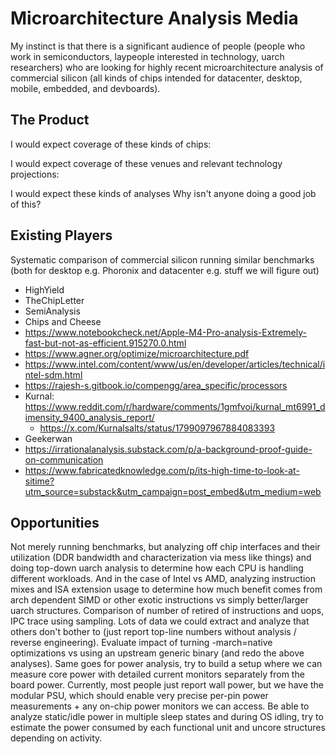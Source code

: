 # Microarchitecture Analysis Media

My instinct is that there is a significant audience of people (people who work in semiconductors, laypeople interested in technology, uarch researchers) who are looking for highly recent microarchitecture analysis of commercial silicon (all kinds of chips intended for datacenter, desktop, mobile, embedded, and devboards).

## The Product

I would expect coverage of these kinds of chips:

I would expect coverage of these venues and relevant technology projections:

I would expect these kinds of analyses
Why isn't anyone doing a good job of this?

## Existing Players

Systematic comparison of commercial silicon running similar benchmarks (both for desktop e.g. Phoronix and datacenter e.g. stuff we will figure out)

- HighYield
- TheChipLetter
- SemiAnalysis
- Chips and Cheese
- https://www.notebookcheck.net/Apple-M4-Pro-analysis-Extremely-fast-but-not-as-efficient.915270.0.html
- https://www.agner.org/optimize/microarchitecture.pdf
- https://www.intel.com/content/www/us/en/developer/articles/technical/intel-sdm.html
- https://rajesh-s.gitbook.io/compengg/area_specific/processors
- Kurnal: https://www.reddit.com/r/hardware/comments/1gmfvoi/kurnal_mt6991_dimensity_9400_analysis_report/
  - https://x.com/Kurnalsalts/status/1799097967884083393
- Geekerwan
- https://irrationalanalysis.substack.com/p/a-background-proof-guide-on-communication
- https://www.fabricatedknowledge.com/p/its-high-time-to-look-at-sitime?utm_source=substack&utm_campaign=post_embed&utm_medium=web


## Opportunities

Not merely running benchmarks, but analyzing off chip interfaces and their utilization (DDR bandwidth and characterization via mess like things) and doing top-down uarch analysis to determine how each CPU is handling different workloads. And in the case of Intel vs AMD, analyzing instruction mixes and ISA extension usage to determine how much benefit comes from arch dependent SIMD or other exotic instructions vs simply better/larger uarch structures. Comparison of number of retired of instructions and uops, IPC trace using sampling. Lots of data we could extract and analyze that others don't bother to (just report top-line numbers without analysis / reverse engineering). Evaluate impact of turning -march=native optimizations vs using an upstream generic binary (and redo the above analyses).
Same goes for power analysis, try to build a setup where we can measure core power with detailed current monitors separately from the board power. Currently, most people just report wall power, but we have the modular PSU, which should enable very precise per-pin power measurements + any on-chip power monitors we can access. Be able to analyze static/idle power in multiple sleep states and during OS idling, try to estimate the power consumed by each functional unit and uncore structures depending on activity.
